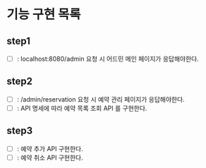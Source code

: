 # 기능 구현 목록
## step1
- [ ] : localhost:8080/admin 요청 시 어드민 메인 페이지가 응답해야한다.

## step2
- [ ] : /admin/reservation 요청 시 예약 관리 페이지가 응답해야한다.
- [ ] : API 명세에 따라 예약 목록 조회 API 를 구현한다.

## step3
- [ ] : 예약 추가 API 구현한다.
- [ ] : 예약 취소 API 구현한다.
